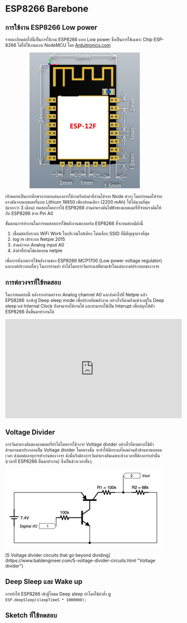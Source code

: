 # ESP8266 Barebone
## การใช้งาน ESP8266 Low power
รายละเอียดต่อไปนี้เป็นการใช้งาน ESP8266 แบบ Low power  ซึ่งเป็นการใช้เฉพาะ Chip ESP-8266 ไม่ได้ใช้งานแบบ NodeMCU โดย [Arduitronics.com](https://www.arduitronics.com) 

<p align="center">
<img src="https://github.com/arduitronics/ESP-kit1/blob/main/docs/img/esp12f.jpg?raw=true" alt="alt text" title="ESP12F" width="350"/>
</p>

เป้าหมายเป็นการศึกษาการตอบสนองการใช้งานรับส่งค่าที่อ่านได้จาก Node ต่างๆ โดยกำหนดให้จ่ายแรงดันจากแบตเตอรี่แบบ Lithium 18650 เพียงก้อนเดียว (2200 mAh) ให้ได้นานที่สุด (มากกว่า 3 เดือน) ทดสอบโดยการใช้ ESP8266 อ่านค่าแรงดันไฟฟ้าของแบตเตอรี่ที่จ่ายแรงดันให้กับ ESP8266 ด้วย Pin A0 

ขั้นตอนการทำงานในการทดสอบการใช้พลังงานของบอร์ด ESP8266 ที่จะทดสอบมีดังนี้

1. เชื่อมต่อกับระบบ WiFi Work ในบริเวณใกล้เคียง โดยเลือก SSID ที่มีสัญญาแรงที่สุด
2. log in เข้าระบบ Netpie 2015
3. อ่านค่าจาก Analog input A0
4. ส่งค่าที่อ่านได้แสดงบน netpie

เพื่อการสังเกตการใช้พลังงานของ ESP8266  MCP1700 (Low power voltage regulator) และองค์ประกอบอื่นๆ ในการอ่านค่า ทำได้โดยการวัดกระแสที่ผ่านเข้าในแต่ละองค์ประกอบของวงจร 

## การต่อวงจรที่ใช้ทดสอบ
  ในการทดสอบนี้ หลังจากอ่านค่าจาก Analog channel A0 และส่งค่าไปที่ Netpie แล้ว  EPS8266 จะเข้าสู่ Deep sleep mode เพื่อประหยัดพลังงาน  อย่างไรก็ตามถึงแม้จะอยู่ใน Deep sleep แต่ Internal Clock ยังสามารถใช้งานได้ และสามารถใช้เป็น Interupt เพื่อปลุกให้ตัว ESP8266 ตื่นขึ้นมาทำงานได้
  <p align="center">
  <iframe width="560" height="315" src="https://www.youtube.com/embed/NgPwPKXCLFY" title="YouTube video player" frameborder="0" allow="accelerometer; autoplay; clipboard-write; encrypted-media; gyroscope; picture-in-picture" allowfullscreen></iframe>
  </p>

## Voltage Divider
 การวัดค่าแรงดันของแบตเตอรี่ทำได้โดยการใช้วงจร Voltage divider  อย่างไรก็ตามหากใช้ตัวต้านทานมาประกอบเป็น Voltage divider โดยตรงนั้น จะทำให้มีกระแสไหลผ่านตัวต้านทานตลอดเวลา ส่งผลต่ออายุการทำงานของวงจร ดังนั้นจึงต้องการวัดค่าแรงดันเฉพาะช่วงเวลาที่ต้องการเท่านั้น (เวลาที่ ESP8266 ตื่นมาทำงาน) ซึ่งเป็นช่วงเวลาสั้นๆ 

<p align="center">
<img src="https://github.com/arduitronics/ESP-kit1/blob/main/docs/img/voltagedivider.jpg?raw=true" alt="alt text" title="ESP12F" width="500"/>
</p>
[5 Voltage divider circuits that go beyond dividing](https://www.baldengineer.com/5-voltage-divider-circuits.html "Voltage divider")


## Deep Sleep และ Wake up 
  การทำให้ ESP8266 เข้าสู้โหมด Deep sleep ทำโดยใช้คำสั่ง 
g
 `ESP.deepSleep(sleepTimeS * 1000000); `


## Sketch ที่ใช้ทดสอบ
<script src="https://gist.github.com/arduitronics/307b8a52f746252126d8d213875d65df.js"></script>